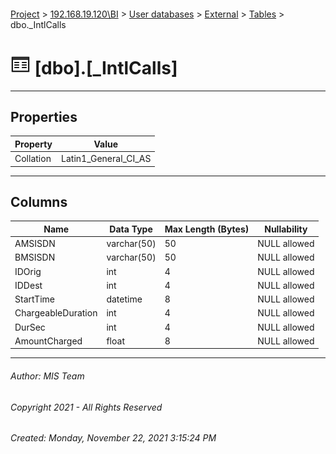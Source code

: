 #### 

[Project](../../../../index.md) > [192.168.19.120\\BI](../../../index.md) > [User databases](../../index.md) > [External](../index.md) > [Tables](Tables.md) > dbo._IntlCalls

# ![Tables](../../../../Images/Table32.png) [dbo].[_IntlCalls]

---

## <a name="#properties"></a>Properties

| Property | Value |
|---|---|
| Collation | Latin1_General_CI_AS |


---

## <a name="#columns"></a>Columns

| Name | Data Type | Max Length (Bytes) | Nullability |
|---|---|---|---|
| AMSISDN | varchar(50) | 50 | NULL allowed |
| BMSISDN | varchar(50) | 50 | NULL allowed |
| IDOrig | int | 4 | NULL allowed |
| IDDest | int | 4 | NULL allowed |
| StartTime | datetime | 8 | NULL allowed |
| ChargeableDuration | int | 4 | NULL allowed |
| DurSec | int | 4 | NULL allowed |
| AmountCharged | float | 8 | NULL allowed |


---

###### Author:  MIS Team

###### Copyright 2021 - All Rights Reserved

###### Created: Monday, November 22, 2021 3:15:24 PM

